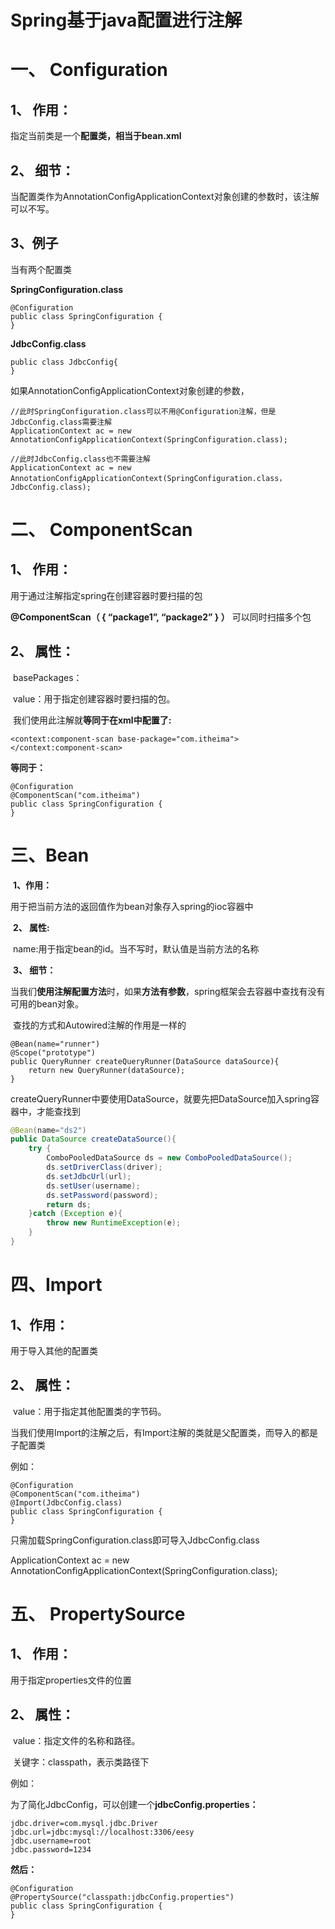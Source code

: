 # **Spring基于java配置进行注解**

# **一、 Configuration**

##      **1、 作用：**

指定当前类是一个**配置类，相当于bean.xml**

##      **2、 细节：**

当配置类作为AnnotationConfigApplicationContext对象创建的参数时，该注解可以不写。

## **3、例子**

当有两个配置类

**SpringConfiguration.class**

```
@Configuration
public class SpringConfiguration {
}
```

**JdbcConfig.class**

```
public class JdbcConfig{
}
```

如果AnnotationConfigApplicationContext对象创建的参数，

```
//此时SpringConfiguration.class可以不用@Configuration注解，但是JdbcConfig.class需要注解
ApplicationContext ac = new AnnotationConfigApplicationContext(SpringConfiguration.class);

//此时JdbcConfig.class也不需要注解
ApplicationContext ac = new AnnotationConfigApplicationContext(SpringConfiguration.class，JdbcConfig.class);
```



# **二、 ComponentScan**

##      **1、 作用：**

用于通过注解指定spring在创建容器时要扫描的包

**@ComponentScan（ { “package1”, “package2” } ）**   可以同时扫描多个包

##       **2、 属性：**

​    basePackages：

​           value：用于指定创建容器时要扫描的包。

​                  我们使用此注解就**等同于在xml中配置了:**                 

```
<context:component-scan base-package="com.itheima"></context:component-scan>
```

**等同于：**

```
@Configuration
@ComponentScan("com.itheima")
public class SpringConfiguration { 
}
```

 

# **三、Bean**

​       **1、作用：**

用于把当前方法的返回值作为bean对象存入spring的ioc容器中

​       **2、 属性:**

​          	 name:用于指定bean的id。当不写时，默认值是当前方法的名称

​       **3、 细节：**

​          当我们**使用注解配置方法**时，如果**方法有参数**，spring框架会去容器中查找有没有可用的bean对象。

​          查找的方式和Autowired注解的作用是一样的

```
@Bean(name="runner")
@Scope("prototype")
public QueryRunner createQueryRunner(DataSource dataSource){
    return new QueryRunner(dataSource);
}
```

createQueryRunner中要使用DataSource，就要先把DataSource加入spring容器中，才能查找到

```java
@Bean(name="ds2")
public DataSource createDataSource(){
    try {
        ComboPooledDataSource ds = new ComboPooledDataSource();
        ds.setDriverClass(driver);
        ds.setJdbcUrl(url);
        ds.setUser(username);
        ds.setPassword(password);
        return ds;
    }catch (Exception e){
        throw new RuntimeException(e);
    }
}
```



# **四、Import**

##       **1、作用：**

用于导入其他的配置类

##       **2、  属性：**

​           value：用于指定其他配置类的字节码。

​                   当我们使用Import的注解之后，有Import注解的类就是父配置类，而导入的都是子配置类

例如：

```
@Configuration
@ComponentScan("com.itheima")
@Import(JdbcConfig.class)
public class SpringConfiguration {
}
```

只需加载SpringConfiguration.class即可导入JdbcConfig.class

ApplicationContext ac = new AnnotationConfigApplicationContext(SpringConfiguration.class);

#  



# **五、  PropertySource**

##     **1、  作用：**

用于指定properties文件的位置

##      **2、 属性：**

​           value：指定文件的名称和路径。

​                   关键字：classpath，表示类路径下

例如：

为了简化JdbcConfig，可以创建一个**jdbcConfig.properties：**

```
jdbc.driver=com.mysql.jdbc.Driver
jdbc.url=jdbc:mysql://localhost:3306/eesy
jdbc.username=root
jdbc.password=1234
```

**然后：**

```
@Configuration
@PropertySource("classpath:jdbcConfig.properties")
public class SpringConfiguration {
}
```

